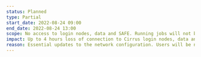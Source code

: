 ```yaml
---
status: Planned
type: Partial 
start_date: 2022-08-24 09:00
end_date: 2022-08-24 13:00
scope: No access to login nodes, data and SAFE. Running jobs will not be affected and new jobs will start. 
impact: Up to 4 hours loss of connection to Cirrus login nodes, data and SAFE access 
reason: Essential updates to the network configuration. Users will be notified when service is resumed.
---
```



